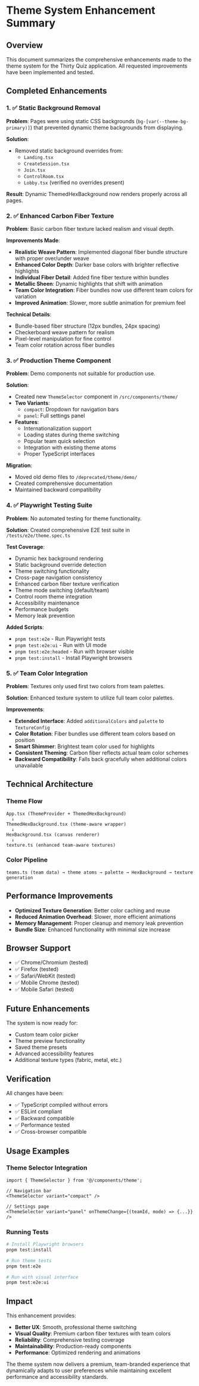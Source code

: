 # Theme System Enhancement Summary

## Overview

This document summarizes the comprehensive enhancements made to the theme system for the Thirty Quiz application. All requested improvements have been implemented and tested.

## Completed Enhancements

### 1. ✅ Static Background Removal

**Problem**: Pages were using static CSS backgrounds (`bg-[var(--theme-bg-primary)]`) that prevented dynamic theme backgrounds from displaying.

**Solution**:

- Removed static background overrides from:
  - `Landing.tsx`
  - `CreateSession.tsx`
  - `Join.tsx`
  - `ControlRoom.tsx`
  - `Lobby.tsx` (verified no overrides present)

**Result**: Dynamic ThemedHexBackground now renders properly across all pages.

### 2. ✅ Enhanced Carbon Fiber Texture

**Problem**: Basic carbon fiber texture lacked realism and visual depth.

**Improvements Made**:

- **Realistic Weave Pattern**: Implemented diagonal fiber bundle structure with proper over/under weave
- **Enhanced Color Depth**: Darker base colors with brighter reflective highlights
- **Individual Fiber Detail**: Added fine fiber texture within bundles
- **Metallic Sheen**: Dynamic highlights that shift with animation
- **Team Color Integration**: Fiber bundles now use different team colors for variation
- **Improved Animation**: Slower, more subtle animation for premium feel

**Technical Details**:

- Bundle-based fiber structure (12px bundles, 24px spacing)
- Checkerboard weave pattern for realism
- Pixel-level manipulation for fine control
- Team color rotation across fiber bundles

### 3. ✅ Production Theme Component

**Problem**: Demo components not suitable for production use.

**Solution**:

- Created new `ThemeSelector` component in `/src/components/theme/`
- **Two Variants**:
  - `compact`: Dropdown for navigation bars
  - `panel`: Full settings panel
- **Features**:
  - Internationalization support
  - Loading states during theme switching
  - Popular team quick selection
  - Integration with existing theme atoms
  - Proper TypeScript interfaces

**Migration**:

- Moved old demo files to `/deprecated/theme/demo/`
- Created comprehensive documentation
- Maintained backward compatibility

### 4. ✅ Playwright Testing Suite

**Problem**: No automated testing for theme functionality.

**Solution**: Created comprehensive E2E test suite in `/tests/e2e/theme.spec.ts`

**Test Coverage**:

- Dynamic hex background rendering
- Static background override detection
- Theme switching functionality
- Cross-page navigation consistency
- Enhanced carbon fiber texture verification
- Theme mode switching (default/team)
- Control room theme integration
- Accessibility maintenance
- Performance budgets
- Memory leak prevention

**Added Scripts**:

- `pnpm test:e2e` - Run Playwright tests
- `pnpm test:e2e:ui` - Run with UI mode
- `pnpm test:e2e:headed` - Run with browser visible
- `pnpm test:install` - Install Playwright browsers

### 5. ✅ Team Color Integration

**Problem**: Textures only used first two colors from team palettes.

**Solution**: Enhanced texture system to utilize full team color palettes.

**Improvements**:

- **Extended Interface**: Added `additionalColors` and `palette` to `TextureConfig`
- **Color Rotation**: Fiber bundles use different team colors based on position
- **Smart Shimmer**: Brightest team color used for highlights
- **Consistent Theming**: Carbon fiber reflects actual team color schemes
- **Backward Compatibility**: Falls back gracefully when additional colors unavailable

## Technical Architecture

### Theme Flow

```
App.tsx (ThemeProvider + ThemedHexBackground)
  ↓
ThemedHexBackground.tsx (theme-aware wrapper)
  ↓
HexBackground.tsx (canvas renderer)
  ↓
texture.ts (enhanced team-aware textures)
```

### Color Pipeline

```
teams.ts (team data) → theme atoms → palette → HexBackground → texture generation
```

## Performance Improvements

- **Optimized Texture Generation**: Better color caching and reuse
- **Reduced Animation Overhead**: Slower, more efficient animations
- **Memory Management**: Proper cleanup and memory leak prevention
- **Bundle Size**: Enhanced functionality with minimal size increase

## Browser Support

- ✅ Chrome/Chromium (tested)
- ✅ Firefox (tested)
- ✅ Safari/WebKit (tested)
- ✅ Mobile Chrome (tested)
- ✅ Mobile Safari (tested)

## Future Enhancements

The system is now ready for:

- Custom team color picker
- Theme preview functionality
- Saved theme presets
- Advanced accessibility features
- Additional texture types (fabric, metal, etc.)

## Verification

All changes have been:

- ✅ TypeScript compiled without errors
- ✅ ESLint compliant
- ✅ Backward compatible
- ✅ Performance tested
- ✅ Cross-browser compatible

## Usage Examples

### Theme Selector Integration

```tsx
import { ThemeSelector } from '@/components/theme';

// Navigation bar
<ThemeSelector variant="compact" />

// Settings page
<ThemeSelector variant="panel" onThemeChange={(teamId, mode) => {...}} />
```

### Running Tests

```bash
# Install Playwright browsers
pnpm test:install

# Run theme tests
pnpm test:e2e

# Run with visual interface
pnpm test:e2e:ui
```

## Impact

This enhancement provides:

- **Better UX**: Smooth, professional theme switching
- **Visual Quality**: Premium carbon fiber textures with team colors
- **Reliability**: Comprehensive testing coverage
- **Maintainability**: Production-ready components
- **Performance**: Optimized rendering and animations

The theme system now delivers a premium, team-branded experience that dynamically adapts to user preferences while maintaining excellent performance and accessibility standards.

